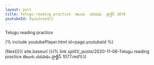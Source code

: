 ```yaml
---
layout: post
title: Telugu reading practice  తెలుగు  చదవడం  ప్రాక్టీస్ 1078
youtubeId: OyuaJvey4CI
---
```

 
 
Telugu reading practice
 
 
 
 
 


{% include youtubePlayer.html id=page.youtubeId %}
 
[Next]({{ site.baseurl }}{% link  split1/_posts/2020-11-06-Telugu reading practice  తెలుగు  చదవడం  ప్రాక్టీస్ 1077.md%})
 
